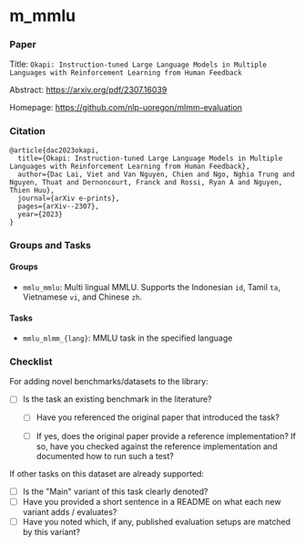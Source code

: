 # m\_mmlu

### Paper

Title: `Okapi: Instruction-tuned Large Language Models in Multiple Languages with Reinforcement Learning from Human Feedback`

Abstract: https://arxiv.org/pdf/2307.16039

Homepage: https://github.com/nlp-uoregon/mlmm-evaluation


### Citation

```
@article{dac2023okapi,
  title={Okapi: Instruction-tuned Large Language Models in Multiple Languages with Reinforcement Learning from Human Feedback},
  author={Dac Lai, Viet and Van Nguyen, Chien and Ngo, Nghia Trung and Nguyen, Thuat and Dernoncourt, Franck and Rossi, Ryan A and Nguyen, Thien Huu},
  journal={arXiv e-prints},
  pages={arXiv--2307},
  year={2023}
}
```

### Groups and Tasks

#### Groups

* `mmlu_mmlu`: Multi lingual MMLU. Supports the Indonesian `id`, Tamil `ta`, Vietnamese `vi`, and Chinese `zh`.

#### Tasks

* `mmlu_mlmm_{lang}`: MMLU task in the specified language

### Checklist

For adding novel benchmarks/datasets to the library:
* [ ] Is the task an existing benchmark in the literature?
  * [ ] Have you referenced the original paper that introduced the task?
  * [ ] If yes, does the original paper provide a reference implementation? If so, have you checked against the reference implementation and documented how to run such a test?


If other tasks on this dataset are already supported:
* [ ] Is the "Main" variant of this task clearly denoted?
* [ ] Have you provided a short sentence in a README on what each new variant adds / evaluates?
* [ ] Have you noted which, if any, published evaluation setups are matched by this variant?
